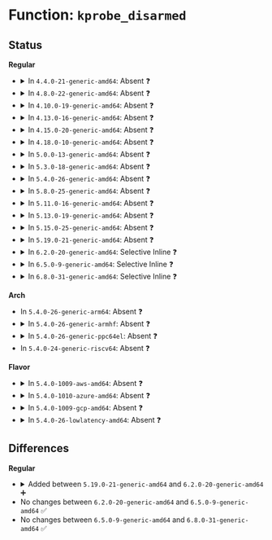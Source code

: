 # Function: <code>kprobe_disarmed</code>

## Status
<b>Regular</b>
<ul>
<li>
<details>
<summary>In <code>4.4.0-21-generic-amd64</code>: Absent ❓</summary>

```json
{
  "name": "kprobe_disarmed",
  "collision_type": "Unique Static",
  "inline_type": "Full",
  "funcs": [
    {
      "addr": 18446744071580080184,
      "name": "kprobe_disarmed",
      "external": false,
      "loc": "kernel/kprobes.c:390",
      "file": "kernel/kprobes.c",
      "inline": "declared, inlined",
      "caller_inline": [
        "kernel/kprobes.c:__unregister_kprobe_top",
        "kernel/kprobes.c:__unregister_kprobe_top"
      ],
      "caller_func": []
    }
  ],
  "symbols": []
}
```
</details>
</li>
<li>
<details>
<summary>In <code>4.8.0-22-generic-amd64</code>: Absent ❓</summary>

```json
{
  "name": "kprobe_disarmed",
  "collision_type": "Unique Static",
  "inline_type": "Full",
  "funcs": [
    {
      "addr": 18446744071580115793,
      "name": "kprobe_disarmed",
      "external": false,
      "loc": "kernel/kprobes.c:390",
      "file": "kernel/kprobes.c",
      "inline": "declared, inlined",
      "caller_inline": [
        "kernel/kprobes.c:__unregister_kprobe_top",
        "kernel/kprobes.c:__unregister_kprobe_top"
      ],
      "caller_func": []
    }
  ],
  "symbols": []
}
```
</details>
</li>
<li>
<details>
<summary>In <code>4.10.0-19-generic-amd64</code>: Absent ❓</summary>

```json
{
  "name": "kprobe_disarmed",
  "collision_type": "Unique Static",
  "inline_type": "Full",
  "funcs": [
    {
      "addr": 18446744071580156113,
      "name": "kprobe_disarmed",
      "external": false,
      "loc": "kernel/kprobes.c:390",
      "file": "kernel/kprobes.c",
      "inline": "declared, inlined",
      "caller_inline": [
        "kernel/kprobes.c:__unregister_kprobe_top",
        "kernel/kprobes.c:__unregister_kprobe_top"
      ],
      "caller_func": []
    }
  ],
  "symbols": []
}
```
</details>
</li>
<li>
<details>
<summary>In <code>4.13.0-16-generic-amd64</code>: Absent ❓</summary>

```json
{
  "name": "kprobe_disarmed",
  "collision_type": "Unique Static",
  "inline_type": "Full",
  "funcs": [
    {
      "addr": 18446744071580161137,
      "name": "kprobe_disarmed",
      "external": false,
      "loc": "kernel/kprobes.c:422",
      "file": "kernel/kprobes.c",
      "inline": "declared, inlined",
      "caller_inline": [
        "kernel/kprobes.c:__unregister_kprobe_top",
        "kernel/kprobes.c:__unregister_kprobe_top"
      ],
      "caller_func": []
    }
  ],
  "symbols": []
}
```
</details>
</li>
<li>
<details>
<summary>In <code>4.15.0-20-generic-amd64</code>: Absent ❓</summary>

```json
{
  "name": "kprobe_disarmed",
  "collision_type": "Unique Static",
  "inline_type": "Full",
  "funcs": [
    {
      "addr": 18446744071580214033,
      "name": "kprobe_disarmed",
      "external": false,
      "loc": "kernel/kprobes.c:422",
      "file": "kernel/kprobes.c",
      "inline": "declared, inlined",
      "caller_inline": [
        "kernel/kprobes.c:__unregister_kprobe_top",
        "kernel/kprobes.c:__unregister_kprobe_top"
      ],
      "caller_func": []
    }
  ],
  "symbols": []
}
```
</details>
</li>
<li>
<details>
<summary>In <code>4.18.0-10-generic-amd64</code>: Absent ❓</summary>

```json
{
  "name": "kprobe_disarmed",
  "collision_type": "Unique Static",
  "inline_type": "Full",
  "funcs": [
    {
      "addr": 18446744071580273737,
      "name": "kprobe_disarmed",
      "external": false,
      "loc": "kernel/kprobes.c:422",
      "file": "kernel/kprobes.c",
      "inline": "declared, inlined",
      "caller_inline": [
        "kernel/kprobes.c:__unregister_kprobe_top",
        "kernel/kprobes.c:__unregister_kprobe_top"
      ],
      "caller_func": []
    }
  ],
  "symbols": []
}
```
</details>
</li>
<li>
<details>
<summary>In <code>5.0.0-13-generic-amd64</code>: Absent ❓</summary>

```json
{
  "name": "kprobe_disarmed",
  "collision_type": "Unique Static",
  "inline_type": "Full",
  "funcs": [
    {
      "addr": 18446744071580326142,
      "name": "kprobe_disarmed",
      "external": false,
      "loc": "kernel/kprobes.c:422",
      "file": "kernel/kprobes.c",
      "inline": "declared, inlined",
      "caller_inline": [
        "kernel/kprobes.c:__unregister_kprobe_top",
        "kernel/kprobes.c:__unregister_kprobe_top"
      ],
      "caller_func": []
    }
  ],
  "symbols": []
}
```
</details>
</li>
<li>
<details>
<summary>In <code>5.3.0-18-generic-amd64</code>: Absent ❓</summary>

```json
{
  "name": "kprobe_disarmed",
  "collision_type": "Unique Static",
  "inline_type": "Full",
  "funcs": [
    {
      "addr": 18446744071580379070,
      "name": "kprobe_disarmed",
      "external": false,
      "loc": "kernel/kprobes.c:409",
      "file": "kernel/kprobes.c",
      "inline": "declared, inlined",
      "caller_inline": [
        "kernel/kprobes.c:__unregister_kprobe_top",
        "kernel/kprobes.c:__unregister_kprobe_top"
      ],
      "caller_func": []
    }
  ],
  "symbols": []
}
```
</details>
</li>
<li>
<details>
<summary>In <code>5.4.0-26-generic-amd64</code>: Absent ❓</summary>

```json
{
  "name": "kprobe_disarmed",
  "collision_type": "Unique Static",
  "inline_type": "Full",
  "funcs": [
    {
      "addr": 18446744071580428018,
      "name": "kprobe_disarmed",
      "external": false,
      "loc": "kernel/kprobes.c:409",
      "file": "kernel/kprobes.c",
      "inline": "declared, inlined",
      "caller_inline": [
        "kernel/kprobes.c:__unregister_kprobe_top",
        "kernel/kprobes.c:__unregister_kprobe_top"
      ],
      "caller_func": []
    }
  ],
  "symbols": []
}
```
</details>
</li>
<li>
<details>
<summary>In <code>5.8.0-25-generic-amd64</code>: Absent ❓</summary>

```json
{
  "name": "kprobe_disarmed",
  "collision_type": "Unique Static",
  "inline_type": "Full",
  "funcs": [
    {
      "addr": 18446744071580510332,
      "name": "kprobe_disarmed",
      "external": false,
      "loc": "kernel/kprobes.c:415",
      "file": "kernel/kprobes.c",
      "inline": "declared, inlined",
      "caller_inline": [
        "kernel/kprobes.c:__unregister_kprobe_top",
        "kernel/kprobes.c:__unregister_kprobe_top"
      ],
      "caller_func": []
    }
  ],
  "symbols": []
}
```
</details>
</li>
<li>
<details>
<summary>In <code>5.11.0-16-generic-amd64</code>: Absent ❓</summary>

```json
{
  "name": "kprobe_disarmed",
  "collision_type": "Unique Static",
  "inline_type": "Full",
  "funcs": [
    {
      "addr": 18446744071580498140,
      "name": "kprobe_disarmed",
      "external": false,
      "loc": "kernel/kprobes.c:441",
      "file": "kernel/kprobes.c",
      "inline": "declared, inlined",
      "caller_inline": [
        "kernel/kprobes.c:__unregister_kprobe_top",
        "kernel/kprobes.c:__unregister_kprobe_top"
      ],
      "caller_func": []
    }
  ],
  "symbols": []
}
```
</details>
</li>
<li>
<details>
<summary>In <code>5.13.0-19-generic-amd64</code>: Absent ❓</summary>

```json
{
  "name": "kprobe_disarmed",
  "collision_type": "Unique Static",
  "inline_type": "Full",
  "funcs": [
    {
      "addr": 18446744071580502194,
      "name": "kprobe_disarmed",
      "external": false,
      "loc": "kernel/kprobes.c:442",
      "file": "kernel/kprobes.c",
      "inline": "declared, inlined",
      "caller_inline": [
        "kernel/kprobes.c:__unregister_kprobe_top",
        "kernel/kprobes.c:__unregister_kprobe_top"
      ],
      "caller_func": []
    }
  ],
  "symbols": []
}
```
</details>
</li>
<li>
<details>
<summary>In <code>5.15.0-25-generic-amd64</code>: Absent ❓</summary>

```json
{
  "name": "kprobe_disarmed",
  "collision_type": "Unique Static",
  "inline_type": "Full",
  "funcs": [
    {
      "addr": 18446744071580669875,
      "name": "kprobe_disarmed",
      "external": false,
      "loc": "kernel/kprobes.c:452",
      "file": "kernel/kprobes.c",
      "inline": "declared, inlined",
      "caller_inline": [
        "kernel/kprobes.c:__unregister_kprobe_top",
        "kernel/kprobes.c:__unregister_kprobe_top"
      ],
      "caller_func": []
    }
  ],
  "symbols": []
}
```
</details>
</li>
<li>
<details>
<summary>In <code>5.19.0-21-generic-amd64</code>: Absent ❓</summary>

```json
{
  "name": "kprobe_disarmed",
  "collision_type": "Unique Static",
  "inline_type": "Full",
  "funcs": [
    {
      "addr": 18446744071580878974,
      "name": "kprobe_disarmed",
      "external": false,
      "loc": "kernel/kprobes.c:461",
      "file": "kernel/kprobes.c",
      "inline": "declared, inlined",
      "caller_inline": [
        "kernel/kprobes.c:__unregister_kprobe_top",
        "kernel/kprobes.c:__unregister_kprobe_top"
      ],
      "caller_func": []
    }
  ],
  "symbols": []
}
```
</details>
</li>
<li>
<details>
<summary>In <code>6.2.0-20-generic-amd64</code>: Selective Inline ❓</summary>

```c
bool kprobe_disarmed(struct kprobe * p)
```

```json
{
  "name": "kprobe_disarmed",
  "collision_type": "Unique Global",
  "inline_type": "Selective",
  "funcs": [
    {
      "addr": 18446744071581169236,
      "name": "kprobe_disarmed",
      "external": true,
      "loc": "kernel/kprobes.c:461",
      "file": "kernel/kprobes.c",
      "inline": "not declared, inlined",
      "caller_inline": [
        "kernel/kprobes.c:__unregister_kprobe_top",
        "kernel/kprobes.c:__unregister_kprobe_top"
      ],
      "caller_func": [
        "arch/x86/kernel/kprobes/opt.c:arch_check_optimized_kprobe"
      ]
    }
  ],
  "symbols": [
    {
      "addr": 18446744071581171216,
      "name": "kprobe_disarmed",
      "section": ".text",
      "bind": "STB_GLOBAL",
      "size": 77
    }
  ]
}
```
</details>
</li>
<li>
<details>
<summary>In <code>6.5.0-9-generic-amd64</code>: Selective Inline ❓</summary>

```c
bool kprobe_disarmed(struct kprobe * p)
```

```json
{
  "name": "kprobe_disarmed",
  "collision_type": "Unique Global",
  "inline_type": "Selective",
  "funcs": [
    {
      "addr": 18446744071581263636,
      "name": "kprobe_disarmed",
      "external": true,
      "loc": "kernel/kprobes.c:461",
      "file": "kernel/kprobes.c",
      "inline": "not declared, inlined",
      "caller_inline": [
        "kernel/kprobes.c:__unregister_kprobe_top",
        "kernel/kprobes.c:__unregister_kprobe_top"
      ],
      "caller_func": [
        "arch/x86/kernel/kprobes/opt.c:arch_check_optimized_kprobe"
      ]
    }
  ],
  "symbols": [
    {
      "addr": 18446744071581265648,
      "name": "kprobe_disarmed",
      "section": ".text",
      "bind": "STB_GLOBAL",
      "size": 77
    }
  ]
}
```
</details>
</li>
<li>
<details>
<summary>In <code>6.8.0-31-generic-amd64</code>: Selective Inline ❓</summary>

```c
bool kprobe_disarmed(struct kprobe * p)
```

```json
{
  "name": "kprobe_disarmed",
  "collision_type": "Unique Global",
  "inline_type": "Selective",
  "funcs": [
    {
      "addr": 18446744071581369924,
      "name": "kprobe_disarmed",
      "external": true,
      "loc": "kernel/kprobes.c:461",
      "file": "kernel/kprobes.c",
      "inline": "not declared, inlined",
      "caller_inline": [
        "kernel/kprobes.c:__unregister_kprobe_top",
        "kernel/kprobes.c:__unregister_kprobe_top"
      ],
      "caller_func": [
        "arch/x86/kernel/kprobes/opt.c:arch_check_optimized_kprobe"
      ]
    }
  ],
  "symbols": [
    {
      "addr": 18446744071581371936,
      "name": "kprobe_disarmed",
      "section": ".text",
      "bind": "STB_GLOBAL",
      "size": 77
    }
  ]
}
```
</details>
</li>
</ul>
<b>Arch</b>
<ul>
<li>
In <code>5.4.0-26-generic-arm64</code>: Absent ❓
</li>
<li>
<details>
<summary>In <code>5.4.0-26-generic-armhf</code>: Absent ❓</summary>

```json
{
  "name": "kprobe_disarmed",
  "collision_type": "Unique Static",
  "inline_type": "Full",
  "funcs": [
    {
      "addr": 3225648488,
      "name": "kprobe_disarmed",
      "external": false,
      "loc": "kernel/kprobes.c:409",
      "file": "kernel/kprobes.c",
      "inline": "declared, inlined",
      "caller_inline": [
        "kernel/kprobes.c:__unregister_kprobe_top",
        "kernel/kprobes.c:__unregister_kprobe_top"
      ],
      "caller_func": []
    }
  ],
  "symbols": []
}
```
</details>
</li>
<li>
<details>
<summary>In <code>5.4.0-26-generic-ppc64el</code>: Absent ❓</summary>

```json
{
  "name": "kprobe_disarmed",
  "collision_type": "Unique Static",
  "inline_type": "Full",
  "funcs": [
    {
      "addr": 13835058055284713312,
      "name": "kprobe_disarmed",
      "external": false,
      "loc": "kernel/kprobes.c:409",
      "file": "kernel/kprobes.c",
      "inline": "declared, inlined",
      "caller_inline": [
        "kernel/kprobes.c:__unregister_kprobe_top",
        "kernel/kprobes.c:__unregister_kprobe_top"
      ],
      "caller_func": []
    }
  ],
  "symbols": []
}
```
</details>
</li>
<li>
In <code>5.4.0-24-generic-riscv64</code>: Absent ❓
</li>
</ul>
<b>Flavor</b>
<ul>
<li>
<details>
<summary>In <code>5.4.0-1009-aws-amd64</code>: Absent ❓</summary>

```json
{
  "name": "kprobe_disarmed",
  "collision_type": "Unique Static",
  "inline_type": "Full",
  "funcs": [
    {
      "addr": 18446744071580396818,
      "name": "kprobe_disarmed",
      "external": false,
      "loc": "kernel/kprobes.c:409",
      "file": "kernel/kprobes.c",
      "inline": "declared, inlined",
      "caller_inline": [
        "kernel/kprobes.c:__unregister_kprobe_top",
        "kernel/kprobes.c:__unregister_kprobe_top"
      ],
      "caller_func": []
    }
  ],
  "symbols": []
}
```
</details>
</li>
<li>
<details>
<summary>In <code>5.4.0-1010-azure-amd64</code>: Absent ❓</summary>

```json
{
  "name": "kprobe_disarmed",
  "collision_type": "Unique Static",
  "inline_type": "Full",
  "funcs": [
    {
      "addr": 18446744071580343986,
      "name": "kprobe_disarmed",
      "external": false,
      "loc": "kernel/kprobes.c:409",
      "file": "kernel/kprobes.c",
      "inline": "declared, inlined",
      "caller_inline": [
        "kernel/kprobes.c:__unregister_kprobe_top",
        "kernel/kprobes.c:__unregister_kprobe_top"
      ],
      "caller_func": []
    }
  ],
  "symbols": []
}
```
</details>
</li>
<li>
<details>
<summary>In <code>5.4.0-1009-gcp-amd64</code>: Absent ❓</summary>

```json
{
  "name": "kprobe_disarmed",
  "collision_type": "Unique Static",
  "inline_type": "Full",
  "funcs": [
    {
      "addr": 18446744071580388066,
      "name": "kprobe_disarmed",
      "external": false,
      "loc": "kernel/kprobes.c:409",
      "file": "kernel/kprobes.c",
      "inline": "declared, inlined",
      "caller_inline": [
        "kernel/kprobes.c:__unregister_kprobe_top",
        "kernel/kprobes.c:__unregister_kprobe_top"
      ],
      "caller_func": []
    }
  ],
  "symbols": []
}
```
</details>
</li>
<li>
<details>
<summary>In <code>5.4.0-26-lowlatency-amd64</code>: Absent ❓</summary>

```json
{
  "name": "kprobe_disarmed",
  "collision_type": "Unique Static",
  "inline_type": "Full",
  "funcs": [
    {
      "addr": 18446744071580443570,
      "name": "kprobe_disarmed",
      "external": false,
      "loc": "kernel/kprobes.c:409",
      "file": "kernel/kprobes.c",
      "inline": "declared, inlined",
      "caller_inline": [
        "kernel/kprobes.c:__unregister_kprobe_top",
        "kernel/kprobes.c:__unregister_kprobe_top"
      ],
      "caller_func": []
    }
  ],
  "symbols": []
}
```
</details>
</li>
</ul>

## Differences
<b>Regular</b>
<ul>
<li>
<details>
<summary>Added between <code>5.19.0-21-generic-amd64</code> and <code>6.2.0-20-generic-amd64</code> ➕</summary>

```c
bool kprobe_disarmed(struct kprobe * p)
```
</details>
</li>
<li>
No changes between <code>6.2.0-20-generic-amd64</code> and <code>6.5.0-9-generic-amd64</code> ✅
</li>
<li>
No changes between <code>6.5.0-9-generic-amd64</code> and <code>6.8.0-31-generic-amd64</code> ✅
</li>
</ul>

